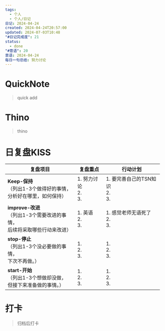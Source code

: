 ```yaml
---
tags:
  - 个人
  - 个人/日记
日记: 2024-04-24
created: 2024-04-24T20:57:00
updated: 2024-07-03T10:48
"#日记完成度": 21
status:
  - done
"#意语": 20
意语: 2024-04-24
每日一句总结: 努力讨论
---
```

# QuickNote
> quick add

# Thino
> thino

# 日复盘KISS
| **复盘项目**                                             | **复盘重点**               | **行动计划**                     |
| ---------------------------------------------------- | ---------------------- | ---------------------------- |
| **Keep-保持**<br>（列出1-3个做得好的事情，<br>   分析好在哪里，如何保持）     | 1. 努力讨论  <br>2. <br>3. | 1.  要完善自己的TSN知识<br>2. <br>3. |
| **improve-改进**<br>（列出1-3个需要改进的事情，<br>  后续将采取哪些行动来改进） | 1.  英语<br>2. <br>3.    | 1.  感觉老师无语死了<br>2. <br>3.    |
| **stop-停止**<br>（列出1-3个没必要做的事情，<br>下次不再做。）            | 1.  <br>2. <br>3.      | 1.  <br>2. <br>3.            |
| **start-开始**<br>（列出1-3个想做却没做，<br>但接下来准备做的事情。）        | 1.  <br>2. <br>3.      | 1.  <br>2. <br>3.            |



# 打卡
> 归档后打卡



